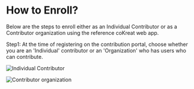 # How to Enroll?

Below are the steps to enroll either as an Individual Contributor or as a Contributor organization using the reference coKreat web app.

Step1: At the time of registering on the contribution portal, choose whether you are an 'Individual' contributor or an 'Organization' who has users who can contribute.

![Individual Contributor](https://lh3.googleusercontent.com/GyBaNi1atwVEfQffbunKNz6Vq07VjdCJMxzn\_T0u\_MzQhVXVWWiIsOlRxfTAOgODP\_G2jik\_hhG-ZpW5fsYNv7bdPzheSagDzObBPXk21\_bQ9xeAdM9gs\_mHsewqadWdtZR\_oiXFmhrL)

![Contributor organization](https://lh3.googleusercontent.com/gJMzqTQwYWIRnYS0BxvaQmz7i\_3RIjEColdGD8hLScVrScejCoGkMdR90xj3HpktIcABP\_xGXjtLCXa5fsvfOx2TapBEcLoboTSKf0IbbSkB3uz8kQQ7JzLBn3EAZaKKxUcQK1qZKz\_x)

